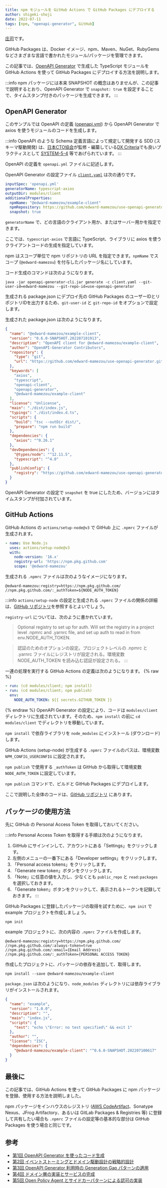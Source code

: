 ```yaml
---
title: npm モジュールを GitHub Actions で GitHub Packages にデプロイする
author: shigeki-shoji
date: 2022-07-11
tags: [npm, "openapi-generator", GitHub]
---
```


[庄司](https://github.com/edward-mamezou)です。

GitHub Packages は、Docker イメージ、npm、Maven、NuGet、RubyGems などさまざまな言語で書かれたモジュール/パッケージを管理できます。

この記事では、[OpenAPI Generator](https://github.com/OpenAPITools/openapi-generator) で生成した TypeScript モジュールを GitHub Actions を使って GitHub Packages にデプロイする方法を説明します。

:::info
npm パッケージには本来 SNAPSHOT の概念はありませんが、この記事で説明するとおり、OpenAPI Generator で `snapshot: true` を設定することで、タイムスタンプ付きのパッケージを生成できます。
:::

## OpenAPI Generator

このサンプルでは OpenAPI の定義 ([openapi.yml](https://github.com/edward-mamezou/use-openapi-generator/blob/2023-02-03/openapi.yml)) から OpenAPI Generator で axios を使うモジュールのコードを生成します。

:::info
OpenAPI のような Schema 定義言語によって規定して開発する SDD (スキーマ駆動開発) は、[日本CTO協会](https://cto-a.org/)が監修・編纂している[DX Criteria](https://dxcriteria.cto-a.org/)でも良いプラクティスとして [SYSTEM-5-4](https://dxcriteria.cto-a.org/f82bd9d0e8344db29cb4e32522fb8957) 等であげられています。
:::

OpenAPI の定義を `openapi.yml` ファイルに記述します。

OpenAPI Generator の設定ファイル [`client.yaml`](https://github.com/edward-mamezou/use-openapi-generator/blob/2023-02-03/client.yaml) は次の通りです。

```yaml
inputSpec: 'openapi.yml'
generatorName: typescript-axios
outputDir: modules/client
additionalProperties:
  npmName: "@edward-mamezou/example-client"
  npmRepository: https://github.com/edward-mamezou/use-openapi-generator.git
  snapshot: true
```

`generatorName` で、どの言語のクライアント用か、またはサーバー用かを指定できます。

ここでは、`typescript-axios` で言語に TypeScript、ライブラリに axios を使うクライアントコードの生成を指定しています。

npm はスコープ単位で npm リポジトリの URL を指定できます。`npmName` でスコープ (`@edward-mamezou`) を付与したパッケージ名にしています。

コード生成のコマンドは次のようになります。

```shell
java -jar openapi-generator-cli.jar generate -c client.yaml --git-user-id=edward-mamezou --git-repo-id=use-openapi-generator
```

生成される package.json にデプロイ先の GitHub Packages のユーザーIDとリポジトリIDを出力するため、`git-user-id` と `git-repo-id` をオプションで設定します。

生成された package.json は次のようになります。

```json
{
  "name": "@edward-mamezou/example-client",
  "version": "0.6.0-SNAPSHOT.202207101913",
  "description": "OpenAPI client for @edward-mamezou/example-client",
  "author": "OpenAPI-Generator Contributors",
  "repository": {
    "type": "git",
    "url": "https://github.com/edward-mamezou/use-openapi-generator.git"
  },
  "keywords": [
    "axios",
    "typescript",
    "openapi-client",
    "openapi-generator",
    "@edward-mamezou/example-client"
  ],
  "license": "Unlicense",
  "main": "./dist/index.js",
  "typings": "./dist/index.d.ts",
  "scripts": {
    "build": "tsc --outDir dist/",
    "prepare": "npm run build"
  },
  "dependencies": {
    "axios": "^0.26.1"
  },
  "devDependencies": {
    "@types/node": "^12.11.5",
    "typescript": "^4.0"
  },
  "publishConfig": {
    "registry": "https://github.com/edward-mamezou/use-openapi-generator.git"
  }
}
```

OpenAPI Generator の設定で `snapshot` を true にしたため、バージョンにはタイムスタンプが付加されています。

## GitHub Actions

GitHub Actions の `actions/setup-node@v3` で GitHub 上に `.npmrc` ファイルが生成されます。

```yaml
- name: Use Node.js
  uses: actions/setup-node@v3
  with:
    node-version: '16.x'
    registry-url: 'https://npm.pkg.github.com'
    scope: '@edward-mamezou'
```

生成される `.npmrc` ファイルは次のようなイメージになります。

```text
@edward-mamezou:registry=https://npm.pkg.github.com/
//npm.pkg.github.com/:_authToken=${NODE_AUTH_TOKEN}
```

:::info
`actions/setup-node` の設定と生成される `.npmrc` ファイルの関係の詳細は、[GitHub リポジトリ](https://github.com/actions/setup-node/blob/main/action.yml)を参照するとよいでしょう。

`registry-url` については、次のように書かれています。
>Optional registry to set up for auth. Will set the registry in a project level .npmrc and .yarnrc file, and set up auth to read in from env.NODE_AUTH_TOKEN.

>認証のためのオプションの設定。プロジェクトレベルの .npmrc と .yarnrc ファイルにレジストリが設定される。環境変数 NODE_AUTH_TOKEN を読み込む認証が設定される。
:::

一連の処理を実行する GitHub Actions の定義は次のようになります。
{% raw %}
```yaml
- run: (cd modules/client; npm install)
- run: (cd modules/client; npm publish)
  env:
    NODE_AUTH_TOKEN: ${{ secrets.GITHUB_TOKEN }}
```
{% endraw %}
OpenAPI Generator の設定により、コードは `modules/client` ディレクトリに生成されています。そのため、`npm install` の前に `cd modules/client` でディレクトリを移動しています。

`npm install` で依存ライブラリを `node_modules` にインストール (ダウンロード) します。

GitHub Actions (setup-node) が生成する `.npmrc` ファイルのパスは、環境変数 `NPM_CONFIG_USERCONFIG` に設定されます。

`npm publish` で使用する `_authToken` は GitHub から取得して環境変数 `NODE_AUTH_TOKEN` に設定しています。

`npm publish` コマンドで、ビルドと GitHub Packages にデプロイします。

ここで説明した全体のコードは、[GitHub リポジトリ](https://github.com/edward-mamezou/use-openapi-generator/tree/2023-02-03) にあります。

## パッケージの使用方法

先に GitHub の Personal Access Token を取得しておいてください。

:::info
Personal Access Token を取得する手順は次のようになります。

1. GitHub にサインインして、アカウントにある「Settings」をクリックします。
2. 左側のメニューの一番下にある「Developer settings」をクリックします。
3. 「Personal access tokens」をクリックします。
4. 「Generate new token」ボタンをクリックします。
5. 「Note」に任意の値を入力し、少なくとも `public_repo` と `read:packages` を選択しておきます。
6. 「Generate token」ボタンをクリックして、表示されるトークンを記録しておきます。
:::

GitHub Packages に登録したパッケージの取得を試すために、`npm init` で example プロジェクトを作成しましょう。

```shell
npm init
```

example プロジェクトに、次の内容の `.npmrc` ファイルを作成します。

```text
@edward-mamezou:registry=https://npm.pkg.github.com/
//npm.pkg.github.com/:always-token=true
//npm.pkg.github.com/:email={Email Address}
//npm.pkg.github.com/:_authToken={PERSONAL ACCESS TOKEN}
```

作成したプロジェクトに、パッケージの依存を追加して、取得します。

```shell
npm install --save @edward-mamezou/example-client
```

`package.json` は次のようになり、`node_modules` ディレクトリには依存ライブラリがインストールされます。

```json
{
  "name": "example",
  "version": "1.0.0",
  "description": "",
  "main": "index.js",
  "scripts": {
    "test": "echo \"Error: no test specified\" && exit 1"
  },
  "author": "",
  "license": "ISC",
  "dependencies": {
    "@edward-mamezou/example-client": "^0.6.0-SNAPSHOT.202207100617"
  }
}
```

## 最後に 

この記事では、GitHub Actions を使って GitHub Packages に npm パッケージを登録、使用する方法を説明しました。

npm パッケージをインハウスのレジストリ ([AWS CodeArtifact](https://aws.amazon.com/jp/codeartifact/)、Sonatype Nexus、JFrog Artifactory、あるいは GitLab Packages & Registries 等) に登録して共有したい場合も `.npmrc` ファイルの設定等の基本的な部分は GitHub Packages を使う場合と同じです。

## 参考

- [第1回 OpenAPI Generator を使ったコード生成](/blogs/2022/06/04/openapi-generator-1/)
- [第2回 イベントストーミングとドメイン駆動設計の戦略的設計](/blogs/2022/06/09/openapi-generator-2/)
- [第3回 OpenAPI Generator 利用時の Generation Gap パターンの適用](/blogs/2022/06/17/openapi-generator-3/)
- [第4回 ドメイン層の実装とサービスの完成](/blogs/2022/06/24/openapi-generator-4/)
- [第5回 Open Policy Agent とサイドカーパターンによる認可の実装](/blogs/2022/07/01/openapi-generator-5/)

